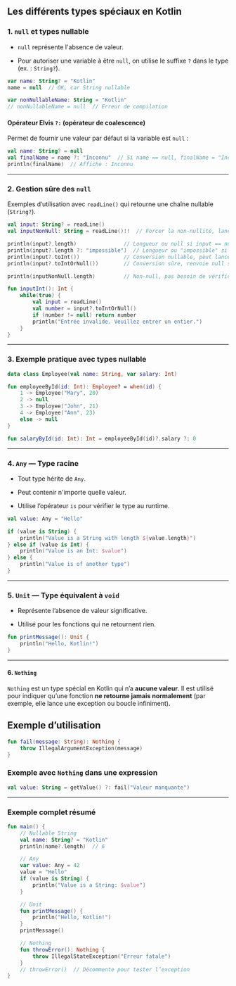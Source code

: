 ## Les différents types spéciaux en Kotlin

### 1. `null` et types nullable

- `null` représente l'absence de valeur.

- Pour autoriser une variable à être `null`, on utilise le suffixe `?` dans le type (ex. : `String?`).

```kotlin
var name: String? = "Kotlin"
name = null  // OK, car String nullable

var nonNullableName: String = "Kotlin"
// nonNullableName = null  // Erreur de compilation
```

#### Opérateur Elvis `?:` (opérateur de coalescence)

Permet de fournir une valeur par défaut si la variable est `null` :

```kotlin
val name: String? = null
val finalName = name ?: "Inconnu"  // Si name == null, finalName = "Inconnu"
println(finalName)  // Affiche : Inconnu
```

---

### 2. Gestion sûre des `null`

Exemples d’utilisation avec `readLine()` qui retourne une chaîne nullable (`String?`).

```kotlin
val input: String? = readLine()
val inputNonNull: String = readLine()!!  // Forcer la non-nullité, lance une exception si null

println(input?.length)               // Longueur ou null si input == null
println(input?.length ?: "impossible")  // Longueur ou "impossible" si null
println(input?.toInt())              // Conversion nullable, peut lancer exception si mauvaise conversion
println(input?.toIntOrNull())        // Conversion sûre, renvoie null si échec

println(inputNonNull.length)         // Non-null, pas besoin de vérification

fun inputInt(): Int {
    while(true) {
        val input = readLine()
        val number = input?.toIntOrNull()
        if (number != null) return number
        println("Entrée invalide. Veuillez entrer un entier.")
    }
}
```

---

### 3. Exemple pratique avec types nullable

```kotlin
data class Employee(val name: String, var salary: Int)

fun employeeById(id: Int): Employee? = when(id) {
    1 -> Employee("Mary", 20)
    2 -> null
    3 -> Employee("John", 21)
    4 -> Employee("Ann", 23)
    else -> null
}

fun salaryById(id: Int): Int = employeeById(id)?.salary ?: 0
```

---

### 4. `Any` — Type racine

- Tout type hérite de `Any`.

- Peut contenir n'importe quelle valeur.

- Utilise l’opérateur `is` pour vérifier le type au runtime.

```kotlin
val value: Any = "Hello"

if (value is String) {
    println("Value is a String with length ${value.length}")
} else if (value is Int) {
    println("Value is an Int: $value")
} else {
    println("Value is of another type")
}
```

---

### 5. `Unit` — Type équivalent à `void`

- Représente l’absence de valeur significative.

- Utilisé pour les fonctions qui ne retournent rien.

```kotlin
fun printMessage(): Unit {
    println("Hello, Kotlin!")
}
```

---

#### 6. `Nothing`

`Nothing` est un type spécial en Kotlin qui n’a **aucune valeur**. Il est utilisé pour indiquer qu’une fonction **ne retourne jamais normalement** (par exemple, elle lance une exception ou boucle infiniment).

## Exemple d’utilisation

```kotlin
fun fail(message: String): Nothing {
    throw IllegalArgumentException(message)
}
```

### Exemple avec `Nothing` dans une expression

```kotlin
val value: String = getValue() ?: fail("Valeur manquante")
```

------

### Exemple complet résumé

```kotlin
fun main() {
    // Nullable String
    val name: String? = "Kotlin"
    println(name?.length)  // 6

    // Any
    var value: Any = 42
    value = "Hello"
    if (value is String) {
        println("Value is a String: $value")
    }

    // Unit
    fun printMessage() {
        println("Hello, Kotlin!")
    }
    printMessage()

    // Nothing
    fun throwError(): Nothing {
        throw IllegalStateException("Erreur fatale")
    }
    // throwError()  // Décommente pour tester l’exception
}
```
